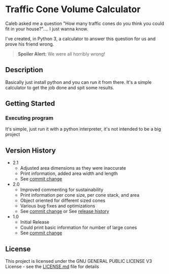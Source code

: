 # Traffic Cone Volume Calculator

Caleb asked me a question "How many traffic cones do you think you could fit in your house?".... I just wanna know.

I've created, in Python 3, a calculator to answer this question for us and prove his friend wrong.

>**Spoiler Alert:** We were all horribly wrong!

## Description

Basically just install python and you can run it from there. It's a simple calculator to get the job done and spit some results.

## Getting Started

### Executing program

It's simple, just run it with a python interpreter, it's not intended to be a big project


## Version History

* 2.1
    * Adjusted area dimensions as they were inaccurate
    * Print information, added area width and length
    * See [commit change](https://github.com/JasolaCode/Traffic_Cone_Volume_Calc/commit/0c97c7bf72d5c8847d45ad00075223eb407f0e2f)
* 2.0
    * Improved commenting for sustainability
    * Print information per cone size, per cone stack, and area
    * Object oriented for different sized cones
    * Various bug fixes and optimizations
    * See [commit change](https://github.com/JasolaCode/Traffic_Cone_Volume_Calc/commit/9cf5ff71ea9b81fbb188b3364c144dd37db08697) or See [release history](https://github.com/JasolaCode/Traffic_Cone_Volume_Calc/commit/702691c4f9d3a879ab4ddef486a88f552fe66f10)
* 1.0
    * Initial Release
    * Could print basic information for number of large cones
    * See [commit change](https://github.com/JasolaCode/Traffic_Cone_Volume_Calc/commit/ecc445654e044e77c6bfafc4f50cad713da443ac)

## License

This project is licensed under the GNU GENERAL PUBLIC LICENSE V3 License - see the [LICENSE.md](LICENSE) file for details
